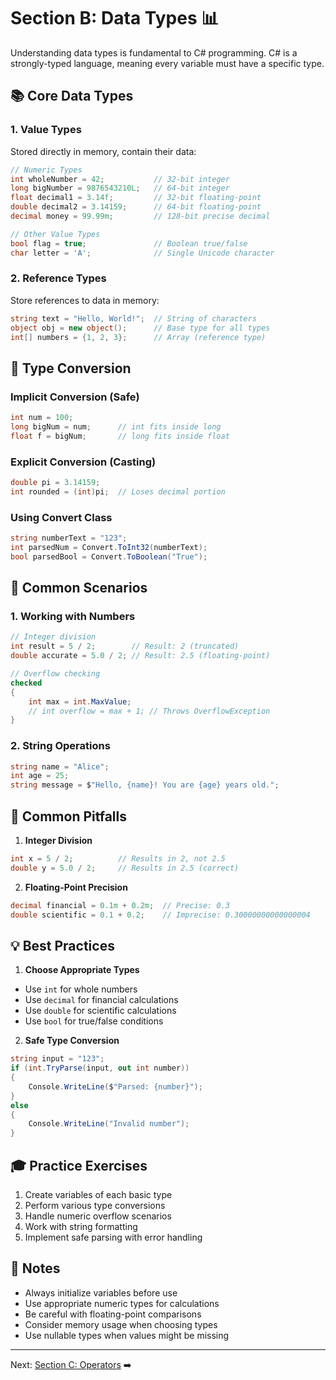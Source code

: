 # Section B: Data Types 📊

Understanding data types is fundamental to C# programming. C# is a strongly-typed language, meaning every variable must have a specific type.

## 📚 Core Data Types

### 1. Value Types
Stored directly in memory, contain their data:

```csharp
// Numeric Types
int wholeNumber = 42;           // 32-bit integer
long bigNumber = 9876543210L;   // 64-bit integer
float decimal1 = 3.14f;         // 32-bit floating-point
double decimal2 = 3.14159;      // 64-bit floating-point
decimal money = 99.99m;         // 128-bit precise decimal

// Other Value Types
bool flag = true;               // Boolean true/false
char letter = 'A';              // Single Unicode character
```

### 2. Reference Types
Store references to data in memory:

```csharp
string text = "Hello, World!";  // String of characters
object obj = new object();      // Base type for all types
int[] numbers = {1, 2, 3};      // Array (reference type)
```

## 🔄 Type Conversion

### Implicit Conversion (Safe)
```csharp
int num = 100;
long bigNum = num;      // int fits inside long
float f = bigNum;       // long fits inside float
```

### Explicit Conversion (Casting)
```csharp
double pi = 3.14159;
int rounded = (int)pi;  // Loses decimal portion
```

### Using Convert Class
```csharp
string numberText = "123";
int parsedNum = Convert.ToInt32(numberText);
bool parsedBool = Convert.ToBoolean("True");
```

## 🎯 Common Scenarios

### 1. Working with Numbers
```csharp
// Integer division
int result = 5 / 2;        // Result: 2 (truncated)
double accurate = 5.0 / 2; // Result: 2.5 (floating-point)

// Overflow checking
checked
{
    int max = int.MaxValue;
    // int overflow = max + 1; // Throws OverflowException
}
```

### 2. String Operations
```csharp
string name = "Alice";
int age = 25;
string message = $"Hello, {name}! You are {age} years old.";
```

## 🚨 Common Pitfalls

1. **Integer Division**
```csharp
int x = 5 / 2;          // Results in 2, not 2.5
double y = 5.0 / 2;     // Results in 2.5 (correct)
```

2. **Floating-Point Precision**
```csharp
decimal financial = 0.1m + 0.2m;  // Precise: 0.3
double scientific = 0.1 + 0.2;    // Imprecise: 0.30000000000000004
```

## 💡 Best Practices

1. **Choose Appropriate Types**
- Use `int` for whole numbers
- Use `decimal` for financial calculations
- Use `double` for scientific calculations
- Use `bool` for true/false conditions

2. **Safe Type Conversion**
```csharp
string input = "123";
if (int.TryParse(input, out int number))
{
    Console.WriteLine($"Parsed: {number}");
}
else
{
    Console.WriteLine("Invalid number");
}
```

## 🎓 Practice Exercises

1. Create variables of each basic type
2. Perform various type conversions
3. Handle numeric overflow scenarios
4. Work with string formatting
5. Implement safe parsing with error handling

## 📝 Notes

- Always initialize variables before use
- Use appropriate numeric types for calculations
- Be careful with floating-point comparisons
- Consider memory usage when choosing types
- Use nullable types when values might be missing

---

Next: [Section C: Operators](SectionC.md) ➡️